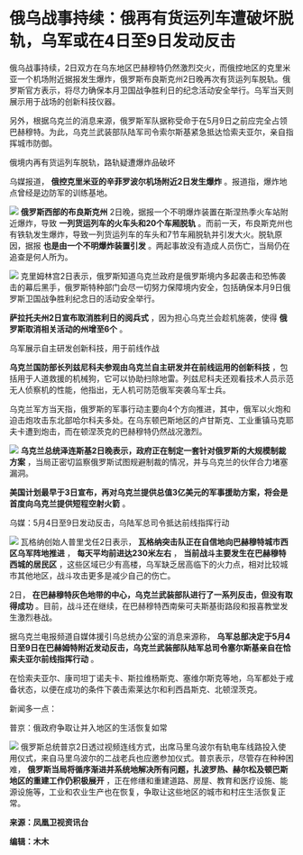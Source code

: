 # 俄乌战事持续：俄再有货运列车遭破坏脱轨，乌军或在4日至9日发动反击

俄乌战事持续，2日双方在乌东地区巴赫穆特仍然激烈交火，而俄控地区的克里米亚一个机场附近据报发生爆炸，俄罗斯布良斯克州2日晚再次有货运列车脱轨。俄罗斯官方表示，将尽力确保本月卫国战争胜利日的纪念活动安全举行。乌军当天则展示用于战场的创新科技仪器。

另外，根据乌克兰的消息来源，俄罗斯军队据称受命于在5月9日之前应完全占领巴赫穆特。为此，乌克兰武装部队陆军司令索尔斯基紧急抵达恰索夫亚尔，亲自指挥城市防御。

俄境内再有货运列车脱轨，路轨疑遭爆炸品破坏

乌媒报道， **俄控克里米亚的辛菲罗波尔机场附近2日发生爆炸** 。报道指，爆炸地点曾经是边防军的训练基地。

![](https://inews.gtimg.com/newsapp_bt/0/15788474169/1000)
**俄罗斯西部的布良斯克州** 2日晚，据报一个不明爆炸装置在斯涅热季火车站附近爆炸，导致 **一列货运列车的火车头和20个车厢脱轨**
。而前一天，布良斯克州也有铁轨发生爆炸，导致一列货运列车的车头和7节车厢脱轨并引发大火。脱轨原因，据报 **也是由一个不明爆炸装置引发**
。两起事故没有造成人员伤亡，当局仍在追查是何人所为。

![](https://inews.gtimg.com/newsapp_bt/0/15788474171/1000)
克里姆林宫2日表示，俄罗斯知道乌克兰政府是俄罗斯境内多起袭击和恐怖袭击的幕后黑手，俄罗斯特种部门会尽一切努力保障境内安全，包括确保本月9日俄罗斯卫国战争胜利纪念日的活动安全举行。

**萨拉托夫州2日宣布取消胜利日的阅兵式** ，因为担心乌克兰会趁机施袭，使得 **俄罗斯取消相关活动的州增至6个** 。

乌军展示自主研发创新科技，用于前线作战

**乌克兰国防部长列兹尼科夫参观由乌克兰自主研发并在前线运用的创新科技**
，包括用于人道救援的机械狗，它可以协助扫除地雷。列兹尼科夫还观看技术人员示范无人侦察机的性能，他指出，无人机可防范俄军突袭乌军士兵。

乌克兰军方当天指，俄罗斯的军事行动主要向4个方向推进，其中，俄军以火炮和迫击炮攻击东北部哈尔科夫多处。在乌东顿巴斯地区的卢甘斯克、工业重镇马克耶夫卡遭到炮击，而在顿涅茨克的巴赫穆特仍然战况激烈。

![](https://inews.gtimg.com/newsapp_bt/0/15788474207/1000)
**乌克兰总统泽连斯基2日晚表示，政府正在制定一套针对俄罗斯的大规模制裁方案** ，当局正密切监察俄罗斯试图规避制裁的情况，并与乌克兰的伙伴合力堵塞漏洞。

**美国计划最早于3日宣布，再对乌克兰提供总值3亿美元的军事援助方案，将会是首度向乌克兰提供短程空射火箭** 。

乌媒：5月4日至9日发动反击，乌陆军总司令抵达前线指挥行动

![](https://inews.gtimg.com/newsapp_bt/0/15788474223/1000)
瓦格纳创始人普里戈任2日表示， **瓦格纳突击队正在自信地向巴赫穆特城市西区乌军阵地推进** ， **每天平均前进达230米左右** ，
**当前战斗主要发生在巴赫穆特西城的居民区** ，这些区域已少有高楼，乌军缺乏居高临下的火力点，相对比较城市其他地区，战斗攻击更多是减少自己的伤亡。

2日， **在巴赫穆特灰色地带的中心，乌克兰武装部队进行了一系列反击，但没有取得成功**
。目前，战斗还在继续，在巴赫穆特西南柴可夫斯基街路段和报喜教堂发生激烈巷战。

据乌克兰电报频道自媒体援引乌总统办公室的消息来源称，
**乌军总部决定于5月4日至9日在巴赫姆特附近发动反击，乌克兰武装部队陆军总司令塞尔斯基亲自在恰索夫亚尔前线指挥行动** 。

在恰索夫亚尔、康司坦丁诺夫卡、斯拉维杨斯克、塞维尔斯克等地，乌军都处于戒备状态，以便在成功的条件下袭击索莱达尔和利西昌斯克、北顿涅茨克。

新闻多一点：

普京：俄政府争取让并入地区的生活恢复如常

![](https://inews.gtimg.com/newsapp_bt/0/15788474224/1000)
俄罗斯总统普京2日透过视频连线方式，出席马里乌波尔有轨电车线路投入使用仪式，来自马里乌波尔的二战老兵也应邀参加仪式。普京表示，尽管存在种种困难，
**俄罗斯当局将循序渐进并系统地解决所有问题，扎波罗热、赫尔松及顿巴斯地区的重建工作仍积极展开**
，正在修缮和重建道路、房屋、教育和医疗设施、能源设施等，工业和农业生产也在恢复，争取让这些地区的城市和村庄生活恢复正常。

**来源：凤凰卫视资讯台**

**编辑：木木**

